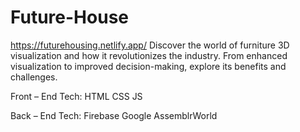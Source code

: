 # Future-House
https://futurehousing.netlify.app/
Discover the world of furniture 3D visualization and how it revolutionizes the industry. From enhanced visualization to improved decision-making, explore its benefits and challenges.

Front – End Tech:
HTML
CSS
JS

Back – End Tech:
Firebase Google
AssemblrWorld





